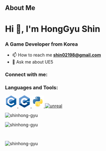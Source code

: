 ## About Me

<h1 align="left">Hi 👋, I'm HongGyu Shin</h1>
<h3 align="left">A Game Developer from Korea</h3>

- 📫 How to reach me **shin02198@gmail.com**
- 💬 Ask me about UE5
<h3 align="left">Connect with me:</h3>
<p align="left">
</p>

<h3 align="left">Languages and Tools:</h3>
<p align="left"> <a href="https://www.cprogramming.com/" target="_blank" rel="noreferrer"> <img src="https://raw.githubusercontent.com/devicons/devicon/master/icons/c/c-original.svg" alt="c" width="40" height="40"/> </a> <a href="https://www.w3schools.com/cpp/" target="_blank" rel="noreferrer"> <img src="https://raw.githubusercontent.com/devicons/devicon/master/icons/cplusplus/cplusplus-original.svg" alt="cplusplus" width="40" height="40"/> </a> <a href="https://www.python.org" target="_blank" rel="noreferrer"> <img src="https://raw.githubusercontent.com/devicons/devicon/master/icons/python/python-original.svg" alt="python" width="40" height="40"/> </a> <a href="https://unrealengine.com/" target="_blank" rel="noreferrer"> <img src="https://raw.githubusercontent.com/kenangundogan/fontisto/036b7eca71aab1bef8e6a0518f7329f13ed62f6b/icons/svg/brand/unreal-engine.svg" alt="unreal" width="40" height="40"/> </a> </p>

<p><img align="left" src="https://github-readme-stats.vercel.app/api/top-langs?username=shinhong-gyu&show_icons=true&locale=en&layout=compact" alt="shinhong-gyu" /></p>
<br>
<p>&nbsp;<img align="left" src="https://github-readme-stats.vercel.app/api?username=shinhong-gyu&show_icons=true&locale=en" alt="shinhong-gyu" /></p>
<br>
<p><img align="left" src="https://github-readme-streak-stats.herokuapp.com/?user=shinhong-gyu&" alt="shinhong-gyu" /></p>

